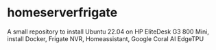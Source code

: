 # homeserverfrigate
A small repository to install Ubuntu 22.04 on HP EliteDesk G3 800 Mini, install Docker, Frigate NVR, Homeassistant, Google Coral AI EdgeTPU
